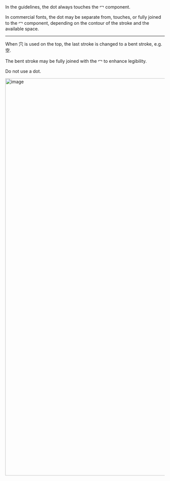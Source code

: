 In the guidelines, the dot always touches the 冖 component.

In commercial fonts, the dot may be separate from, touches, or fully joined to
the 冖 component, depending on the contour of the stroke and the available space.

-----

When 穴 is used on the top, the last stroke is changed to a bent stroke, e.g. 空.

The bent stroke may be fully joined with the 冖 to enhance legibility.

Do not use a dot.

<img width="1254" alt="image" src="https://github.com/hfhchan/hk-font-guide/assets/8191296/fd09457a-dc54-4ab3-a75c-c3a7234b7a19">

